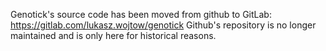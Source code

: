 Genotick's source code has been moved from github to GitLab: https://gitlab.com/lukasz.wojtow/genotick
Github's repository is no longer maintained and is only here for historical reasons.
